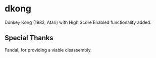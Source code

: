 # dkong

Donkey Kong (1983, Atari) with High Score Enabled functionality added.

## Special Thanks

Fandal, for providing a viable disassembly.
